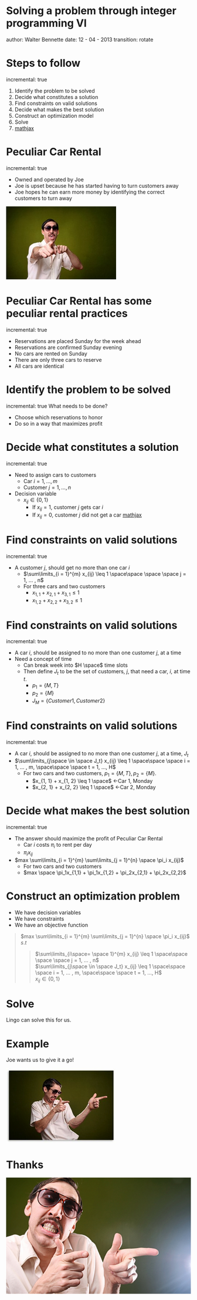 
Solving a problem through integer programming VI
========================================================
author: Walter Bennette
date: 12 - 04 - 2013
transition: rotate

Steps to follow
========================================================
incremental: true
1. Identify the problem to be solved
2. Decide what constitutes a solution
3. Find constraints on valid solutions
4. Decide what makes the best solution
5. Construct an optimization model
6. Solve
7. [mathjax](www.mathjax.org)

Peculiar Car Rental
========================================================
incremental: true
- Owned and operated by Joe
- Joe is upset because he has started having to turn customers away
- Joe hopes he can earn more money by identifying the correct customers to turn away

 ![Here is Joe](IE312_applications-figure/sales-1-300x199.jpg)

Peculiar Car Rental has some peculiar rental practices
========================================================
incremental: true
- Reservations are placed Sunday for the week ahead
- Reservations are confirmed Sunday evening
- No cars are rented on Sunday
- There are only three cars to reserve 
- All cars are identical

Identify the problem to be solved
========================================================
incremental: true
What needs to be done?
- Choose which reservations to honor
- Do so in a way that maximizes profit

Decide what constitutes a solution
========================================================
incremental: true

- Need to assign cars to customers
    - Car $i = 1, ... , m$
    - Customer $j = 1, ... , n$
- Decision variable
    - $x_{ij} \in \{0, 1\}$
        - If $x_{ij} = 1$, customer $j$ gets car $i$ 
        - If $x_{ij} = 0$, customer $j$ did not get a car
[mathjax](www.mathjax.org)

Find constraints on valid solutions
========================================================
incremental: true
- A customer $j$, should get no more than one car $i$
    - $\sum\limits_{i = 1}^{m} x_{ij} \leq 1 \space\space \space \space j = 1, ... , n$
    - For three cars and two customers
        - $x_{1, 1} + x_{2, 1} + x_{3, 1} \leq 1$
        - $x_{1, 2} + x_{2, 2} + x_{3, 2} \leq 1$

Find constraints on valid solutions
========================================================
incremental: true
- A car $i$, should be assigned to no more than one customer $j$, at a time
- Need a concept of time
    - Can break week into $H \space$ time slots
    - Then define $J_t$ to be the set of customers, $j$, that need a car, $i$, at time $t$.
        - $p_1 = \{ M, T \}$
        - $p_2 = \{ M \}$
        - $J_M = \{Customer 1, Customer 2 \}$

Find constraints on valid solutions
========================================================
incremental: true
- A car $i$, should be assigned to no more than one customer $j$, at a time, $J_t$
- $\sum\limits_{j\space \in \space J_t} x_{ij} \leq 1 \space\space \space i = 1, ... , m, \space\space \space t = 1, ..., H$
    - For two cars and two customers, $p_1 = \{ M, T \}, p_2 = \{ M \}$.
        - $x_{1, 1} + x_{1, 2} \leq 1 \space$  <-Car 1, Monday
        - $x_{2, 1} + x_{2, 2} \leq 1 \space$  <-Car 2, Monday

Decide what makes the best solution
========================================================
incremental: true
- The answer should maximize the profit of Peculiar Car Rental
    - Car $i$ costs $\pi_i$ to rent per day
    - $\pi_ix_{ij}$ 
- $max \sum\limits_{i = 1}^{m} \sum\limits_{j = 1}^{n} \space \pi_i x_{ij}$
    - For two cars and two customers
    - $max \space \pi_1x_{1,1} + \pi_1x_{1,2} + \pi_2x_{2,1} + \pi_2x_{2,2}$

Construct an optimization problem
========================================================
- We have decision variables
- We have constraints
- We have an objective function

>  $max \sum\limits_{i = 1}^{m} \sum\limits_{j = 1}^{n} \space \pi_i x_{ij}$  
>  $s.t$  
>>  $\sum\limits_{i\space= \space 1}^{m} x_{ij} \leq 1 \space\space \space \space j = 1, ... , n$  
>>  $\sum\limits_{j\space \in \space J_t} x_{ij} \leq 1 \space\space \space i = 1, ... , m, \space\space \space t = 1, ..., H$  
>>  $x_{ij} \in \{0, 1\}$

Solve
========================================================
Lingo can solve this for us.

Example
========================================================
 Joe wants us to give it a go!
 
 ![Here is Joe](IE312_applications-figure/used-car-salesman-seo.jpg)








Thanks
========================================================
  ![Here is Joe](IE312_applications-figure/Sleazy_Used_Car_Salesman_Marketing_Copywriting_Guaranteed.jpg)





